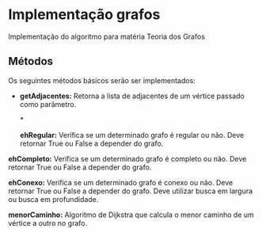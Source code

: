 # Implementação grafos
Implementação do algoritmo para matéria Teoria dos Grafos

## Métodos

Os seguintes métodos básicos serão ser implementados: 

  * <p><b>getAdjacentes:</b> Retorna a lista de adjacentes de um vértice passado como parâmetro.</p>
    * <p><b>ehRegular:</b> Verifica se um determinado grafo é regular ou não. Deve retornar True ou False a depender do grafo.</p>
<p><b>ehCompleto:</b> Verifica se um determinado grafo é completo ou não. Deve retornar True ou False a depender do grafo.</p> 
<p><b>ehConexo:</b> Verifica se um determinado grafo é conexo ou não. Deve retornar True ou False a depender do grafo. Deve utilizar busca em largura ou busca em profundidade.</p>
<p><b>menorCaminho:</b> Algoritmo de Dijkstra que calcula o menor caminho de um vértice a outro no grafo.</p>
